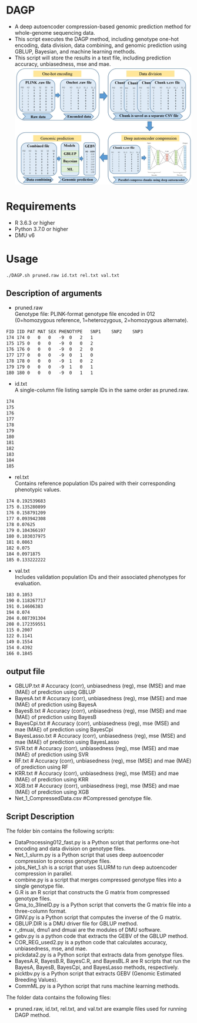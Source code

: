 # DAGP
* A deep autoencoder compression-based genomic prediction method for whole-genome sequencing data.
* This script executes the DAGP method, including genotype one-hot encoding, data division, data combining, and genomic prediction using GBLUP, Bayesian, and machine learning methods.
* This script will store the results in a text file, including prediction accuracy, unbiasedness, mse and mae.  
![DAGP](method.jpg)
# Requirements
* R 3.6.3 or higher
* Python 3.7.0 or higher
* DMU v6

# Usage
```
./DAGP.sh pruned.raw id.txt rel.txt val.txt
```
## Description of arguments
* pruned.raw  
Genotype file: PLINK-format genotype file encoded in 012 (0=homozygous reference, 1=heterozygous, 2=homozygous alternate).
```
FID	IID	PAT	MAT	SEX	PHENOTYPE	SNP1	SNP2	SNP3
174	174	0	0	0	-9	0	2	1
175	175	0	0	0	-9	0	0	2
176	176	0	0	0	-9	0	2	0
177	177	0	0	0	-9	0	1	0
178	178	0	0	0	-9	1	0	2
179	179	0	0	0	-9	1	0	1
180	180	0	0	0	-9	0	1	1
```
* id.txt  
A single-column file listing sample IDs in the same order as pruned.raw.
```
174
175
176
177
178
179
180
181
182
183
184
185
```
* rel.txt  
Contains reference population IDs paired with their corresponding phenotypic values.
```
174 0.192539683
175 0.135280899
176 0.158791209
177 0.093942308
178 0.07625
179 0.104366197
180 0.103037975
181 0.0863
182 0.075
184 0.0971875
185 0.133222222
```
* val.txt  
Includes validation population IDs and their associated phenotypes for evaluation.
```
183 0.1053
190 0.118267717
191 0.14606383
194 0.074
204 0.087391304
208 0.172359551
115 0.2007
122 0.1141
149 0.1554
154 0.4392
166 0.1845
```
## output file
* GBLUP.txt       # Accuracy (corr), unbiasedness (reg), mse (MSE) and mae (MAE) of prediction using GBLUP
* BayesA.txt      # Accuracy (corr), unbiasedness (reg), mse (MSE) and mae (MAE) of prediction using BayesA
* BayesB.txt      # Accuracy (corr), unbiasedness (reg), mse (MSE) and mae (MAE) of prediction using BayesB
* BayesCpi.txt    # Accuracy (corr), unbiasedness (reg), mse (MSE) and mae (MAE) of prediction using BayesCpi
* BayesLasso.txt  # Accuracy (corr), unbiasedness (reg), mse (MSE) and mae (MAE) of prediction using BayesLasso
* SVR.txt         # Accuracy (corr), unbiasedness (reg), mse (MSE) and mae (MAE) of prediction using SVR
* RF.txt          # Accuracy (corr), unbiasedness (reg), mse (MSE) and mae (MAE) of prediction using RF
* KRR.txt         # Accuracy (corr), unbiasedness (reg), mse (MSE) and mae (MAE) of prediction using KRR
* XGB.txt         # Accuracy (corr), unbiasedness (reg), mse (MSE) and mae (MAE) of prediction using XGB
* Net_1_CompressedData.csv  #Compressed genotype file.
## Script Description
The folder bin contains the following scripts:
* DataProcessing012_fast.py is a Python script that performs one-hot encoding and data division on genotype files.
* Net_1_slurm.py is a Python script that uses deep autoencoder compression to process genotype files.
* jobs_Net_1.sh is a script that uses SLURM to run deep autoencoder compression in parallel.
* combine.py is a script that merges compressed genotype files into a single genotype file.
* G.R is an R script that constructs the G matrix from compressed genotype files.
* Gma_to_3lineID.py is a Python script that converts the G matrix file into a three-column format.
* GINV.py is a Python script that computes the inverse of the G matrix.
* GBLUP.DIR is a DMU driver file for GBLUP method.
* r_dmuai, dmu1 and dmuai are the modules of DMU software.
* gebv.py is a python code that extracts the GEBV of the GBLUP method.
* COR_REG_used2.py is a python code that calculates accuracy, unbiasedness, mse, and mae.
* pickdata2.py is a Python script that extracts data from genotype files.
* BayesA.R, BayesB.R, BayesC.R, and BayesBL.R are R scripts that run the BayesA, BayesB, BayesCpi, and BayesLasso methods, respectively.
* picktbv.py is a Python script that extracts GEBV (Genomic Estimated Breeding Values).
* CommML.py is a Python script that runs machine learning methods.

The folder data contains the following files:
* pruned.raw, id.txt, rel.txt, and val.txt are example files used for running DAGP method.

